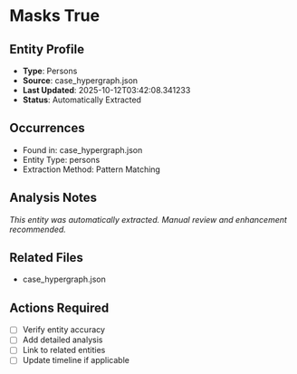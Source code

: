 # Masks True

## Entity Profile
- **Type**: Persons
- **Source**: case_hypergraph.json
- **Last Updated**: 2025-10-12T03:42:08.341233
- **Status**: Automatically Extracted

## Occurrences
- Found in: case_hypergraph.json
- Entity Type: persons
- Extraction Method: Pattern Matching

## Analysis Notes
*This entity was automatically extracted. Manual review and enhancement recommended.*

## Related Files
- case_hypergraph.json

## Actions Required
- [ ] Verify entity accuracy
- [ ] Add detailed analysis
- [ ] Link to related entities
- [ ] Update timeline if applicable

